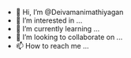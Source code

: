 - 👋 Hi, I’m @Deivamanimathiyagan
- 👀 I’m interested in ...
- 🌱 I’m currently learning ...
- 💞️ I’m looking to collaborate on ...
- 📫 How to reach me ...

<!---
Deivamanimathiyagan/Deivamanimathiyagan is a ✨ special ✨ repository because its `README.md` (this file) appears on your GitHub profile.
You can click the Preview link to take a look at your changes.
--->
